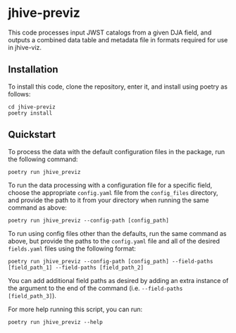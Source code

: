 # jhive-previz

This code processes input JWST catalogs from a given DJA field, and outputs a combined data table and metadata file in formats required for use in jhive-viz.

## Installation
To install this code, clone the repository, enter it, and install using poetry as follows:
```
cd jhive-previz
poetry install
```


## Quickstart

To process the data with the default configuration files in the package, run the following command:
```
poetry run jhive_previz
```

To run the data processing with a configuration file for a specific field, choose the appropriate `config.yaml` file from the `config_files` directory, and provide the path to it from your directory when running the same command as above:
```
poetry run jhive_previz --config-path [config_path]
```

To run using config files other than the defaults, run the same command as above, but provide the paths to the `config.yaml` file and all of the desired `fields.yaml` files using the following format: 

```
poetry run jhive_previz --config-path [config_path] --field-paths [field_path_1] --field-paths [field_path_2]
```

You can add additional field paths as desired by adding an extra instance of the argument to the end of the command (i.e. `--field-paths [field_path_3]`).

For more help running this script, you can run:
```
poetry run jhive_previz --help
```